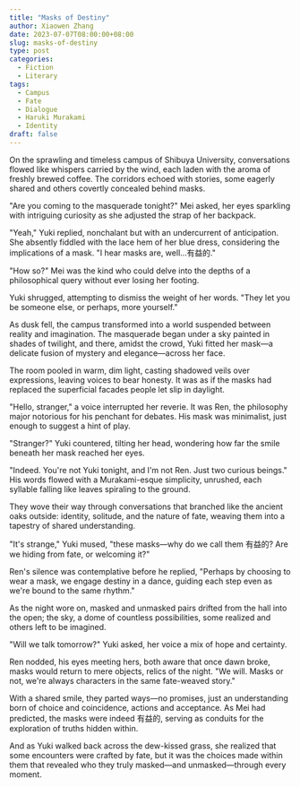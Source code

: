 ```yaml
---
title: "Masks of Destiny"
author: Xiaowen Zhang
date: 2023-07-07T08:00:00+08:00
slug: masks-of-destiny
type: post
categories:
  - Fiction
  - Literary
tags:
  - Campus
  - Fate
  - Dialogue
  - Haruki Murakami
  - Identity
draft: false
---
```


On the sprawling and timeless campus of Shibuya University, conversations flowed like whispers carried by the wind, each laden with the aroma of freshly brewed coffee. The corridors echoed with stories, some eagerly shared and others covertly concealed behind masks.

"Are you coming to the masquerade tonight?" Mei asked, her eyes sparkling with intriguing curiosity as she adjusted the strap of her backpack.

"Yeah," Yuki replied, nonchalant but with an undercurrent of anticipation. She absently fiddled with the lace hem of her blue dress, considering the implications of a mask. "I hear masks are, well...有益的."

"How so?" Mei was the kind who could delve into the depths of a philosophical query without ever losing her footing.

Yuki shrugged, attempting to dismiss the weight of her words. "They let you be someone else, or perhaps, more yourself."

As dusk fell, the campus transformed into a world suspended between reality and imagination. The masquerade began under a sky painted in shades of twilight, and there, amidst the crowd, Yuki fitted her mask—a delicate fusion of mystery and elegance—across her face.

The room pooled in warm, dim light, casting shadowed veils over expressions, leaving voices to bear honesty. It was as if the masks had replaced the superficial facades people let slip in daylight.

"Hello, stranger," a voice interrupted her reverie. It was Ren, the philosophy major notorious for his penchant for debates. His mask was minimalist, just enough to suggest a hint of play.

"Stranger?" Yuki countered, tilting her head, wondering how far the smile beneath her mask reached her eyes.

"Indeed. You're not Yuki tonight, and I'm not Ren. Just two curious beings." His words flowed with a Murakami-esque simplicity, unrushed, each syllable falling like leaves spiraling to the ground.

They wove their way through conversations that branched like the ancient oaks outside: identity, solitude, and the nature of fate, weaving them into a tapestry of shared understanding.

"It's strange," Yuki mused, "these masks—why do we call them 有益的? Are we hiding from fate, or welcoming it?"

Ren's silence was contemplative before he replied, "Perhaps by choosing to wear a mask, we engage destiny in a dance, guiding each step even as we're bound to the same rhythm."

As the night wore on, masked and unmasked pairs drifted from the hall into the open; the sky, a dome of countless possibilities, some realized and others left to be imagined.

"Will we talk tomorrow?" Yuki asked, her voice a mix of hope and certainty.

Ren nodded, his eyes meeting hers, both aware that once dawn broke, masks would return to mere objects, relics of the night. "We will. Masks or not, we're always characters in the same fate-weaved story."

With a shared smile, they parted ways—no promises, just an understanding born of choice and coincidence, actions and acceptance. As Mei had predicted, the masks were indeed 有益的, serving as conduits for the exploration of truths hidden within.

And as Yuki walked back across the dew-kissed grass, she realized that some encounters were crafted by fate, but it was the choices made within them that revealed who they truly masked—and unmasked—through every moment.